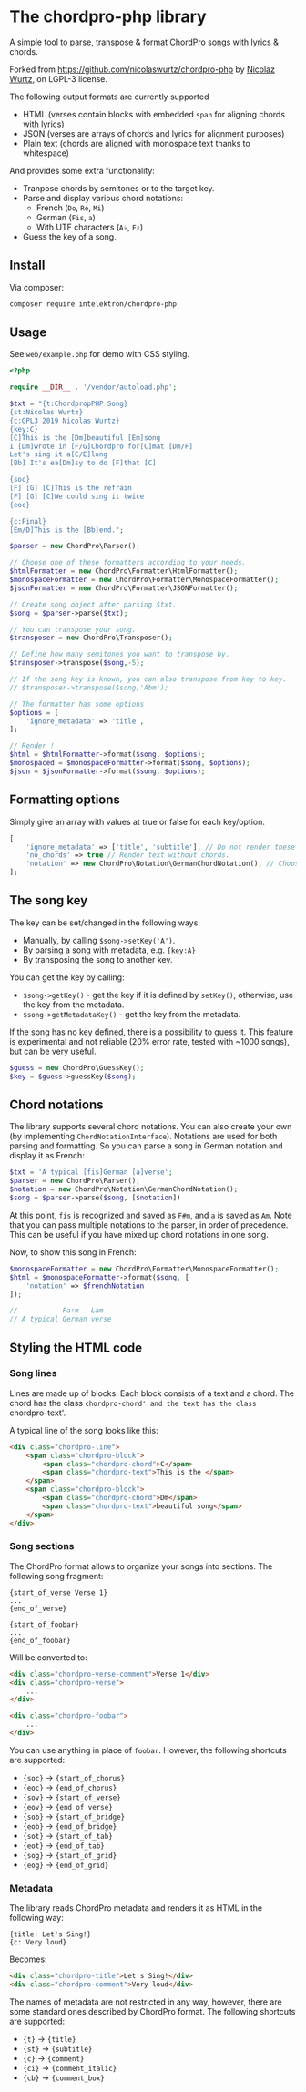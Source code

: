 # The chordpro-php library

A simple tool to parse, transpose & format [ChordPro](https://www.chordpro.org) songs with lyrics & chords.

Forked from <https://github.com/nicolaswurtz/chordpro-php> by [Nicolaz Wurtz](https://github.com/nicolaswurtz), on LGPL-3 license.

The following output formats are currently supported

- HTML (verses contain blocks with embedded `span` for aligning chords with lyrics)
- JSON (verses are arrays of chords and lyrics for alignment purposes)
- Plain text (chords are aligned with monospace text thanks to whitespace)

And provides some extra functionality:

- Tranpose chords by semitones or to the target key.
- Parse and display various chord notations:
  - French (`Do`, `Ré`, `Mi`)
  - German (`Fis`, `a`)
  - With UTF characters (`A♭`, `F♯`)
- Guess the key of a song.

## Install

Via composer:

``` bash
composer require intelektron/chordpro-php
```

## Usage

See `web/example.php` for demo with CSS styling.

``` php
<?php

require __DIR__ . '/vendor/autoload.php';

$txt = "{t:ChordpropPHP Song}
{st:Nicolas Wurtz}
{c:GPL3 2019 Nicolas Wurtz}
{key:C}
[C]This is the [Dm]beautiful [Em]song
I [Dm]wrote in [F/G]Chordpro for[C]mat [Dm/F]
Let's sing it a[C/E]long
[Bb] It's ea[Dm]sy to do [F]that [C]

{soc}
[F] [G] [C]This is the refrain
[F] [G] [C]We could sing it twice
{eoc}

{c:Final}
[Em/D]This is the [Bb]end.";

$parser = new ChordPro\Parser();

// Choose one of these formatters according to your needs.
$htmlFormatter = new ChordPro\Formatter\HtmlFormatter();
$monospaceFormatter = new ChordPro\Formatter\MonospaceFormatter();
$jsonFormatter = new ChordPro\Formatter\JSONFormatter();

// Create song object after parsing $txt.
$song = $parser->parse($txt);

// You can transpose your song.
$transposer = new ChordPro\Transposer();

// Define how many semitones you want to transpose by.
$transposer->transpose($song,-5);

// If the song key is known, you can also transpose from key to key.
// $transposer->transpose($song,'Abm');

// The formatter has some options
$options = [
    'ignore_metadata' => 'title',
];

// Render !
$html = $htmlFormatter->format($song, $options);
$monospaced = $monospaceFormatter->format($song, $options);
$json = $jsonFormatter->format($song, $options);
```

## Formatting options

Simply give an array with values at true or false for each key/option.

``` php
[
    'ignore_metadata' => ['title', 'subtitle'], // Do not render these types of metadata.
    'no_chords' => true // Render text without chords.
    'notation' => new ChordPro\Notation\GermanChordNotation(), // Choose output chord notation.
];
```

## The song key

The key can be set/changed in the following ways:

- Manually, by calling `$song->setKey('A')`.
- By parsing a song with metadata, e.g. `{key:A}`
- By transposing the song to another key.

You can get the key by calling:

- `$song->getKey()` - get the key if it is defined by `setKey()`, otherwise, use the key from the metadata.
- `$song->getMetadataKey()` - get the key from the metadata.

If the song has no key defined, there is a possibility to guess it. This feature is experimental and not reliable (20% error rate, tested with ~1000 songs), but can be very useful.

``` php
$guess = new ChordPro\GuessKey();
$key = $guess->guessKey($song);
```

## Chord notations

The library supports several chord notations. You can also create your own (by implementing `ChordNotationInterface`). Notations are used for both parsing and formatting. So you can parse a song in German notation and display it as French:

```php
$txt = 'A typical [fis]German [a]verse';
$parser = new ChordPro\Parser();
$notation = new ChordPro\Notation\GermanChordNotation();
$song = $parser->parse($song, [$notation])
```

At this point, `fis` is recognized and saved as `F#m`, and `a` is saved as `Am`. Note that you can pass multiple notations to the parser, in order of precedence. This can be useful if you have mixed up chord notations in one song.

Now, to show this song in French:

```php
$monospaceFormatter = new ChordPro\Formatter\MonospaceFormatter();
$html = $monospaceFormatter->format($song, [
    'notation' => $frenchNotation
]);

//           Fa♯m   Lam
// A typical German verse
```

## Styling the HTML code

### Song lines

Lines are made up of blocks. Each block consists of a text and a chord. The chord has the class `chordpro-chord' and the text has the class `chordpro-text'.

A typical line of the song looks like this:

```html
<div class="chordpro-line">
    <span class="chordpro-block">
        <span class="chordpro-chord">C</span>
        <span class="chordpro-text">This is the </span>
    </span>
    <span class="chordpro-block">
        <span class="chordpro-chord">Dm</span>
        <span class="chordpro-text">beautiful song</span>
    </span>
</div>
```

### Song sections

The ChordPro format allows to organize your songs into sections. The following song fragment:

```chordpro
{start_of_verse Verse 1}
...
{end_of_verse}

{start_of_foobar}
...
{end_of_foobar}
```

Will be converted to:

```html
<div class="chordpro-verse-comment">Verse 1</div>
<div class="chordpro-verse">
    ...
</div>

<div class="chordpro-foobar">
    ...
</div>
```

You can use anything in place of `foobar`. However, the following shortcuts are supported:

- `{soc}` → `{start_of_chorus}`
- `{eoc}` → `{end_of_chorus}`
- `{sov}` → `{start_of_verse}`
- `{eov}` → `{end_of_verse}`
- `{sob}` → `{start_of_bridge}`
- `{eob}` → `{end_of_bridge}`
- `{sot}` → `{start_of_tab}`
- `{eot}` → `{end_of_tab}`
- `{sog}` → `{start_of_grid}`
- `{eog}` → `{end_of_grid}`

### Metadata

The library reads ChordPro metadata and renders it as HTML in the following way:

```chordpro
{title: Let's Sing!}
{c: Very loud}
```

Becomes:

``` html
<div class="chordpro-title">Let's Sing!</div>
<div class="chordpro-comment">Very loud</div>
```

The names of metadata are not restricted in any way, however, there are some standard ones described by ChordPro format. The following shortcuts are supported:

- `{t}` → `{title}`
- `{st}` → `{subtitle}`
- `{c}` → `{comment}`
- `{ci}` → `{comment_italic}`
- `{cb}` → `{comment_box}`
